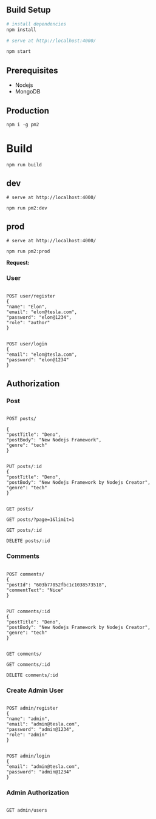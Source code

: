 ## Build Setup

```bash
# install dependencies
npm install

# serve at http://localhost:4000/

npm start
```

## Prerequisites

- Nodejs
- MongoDB

## Production

```
npm i -g pm2
```

# Build

```
npm run build

```

## dev

```
# serve at http://localhost:4000/

npm run pm2:dev
```

## prod

```
# serve at http://localhost:4000/

npm run pm2:prod

```

**Request:**

### User

```

POST user/register
{
"name": "Elon",
"email": "elon@tesla.com",
"password": "elon@1234",
"role": "author"
}

```

```

POST user/login
{
"email": "elon@tesla.com",
"password": "elon@1234"
}

```

## Authorization

### Post

```

POST posts/

{
"postTitle": "Deno",
"postBody": "New Nodejs Framework",
"genre": "tech"
}

```

```

PUT posts/:id
{
"postTitle": "Deno",
"postBody": "New Nodejs Framework by Nodejs Creator",
"genre": "tech"
}

```

```

GET posts/

GET posts/?page=1&limit=1

GET posts/:id

DELETE posts/:id

```

### Comments

```

POST comments/
{
"postId": "603b77052fbc1c1038573518",
"commentText": "Nice"
}

```

```

PUT comments/:id
{
"postTitle": "Deno",
"postBody": "New Nodejs Framework by Nodejs Creator",
"genre": "tech"
}

```

```

GET comments/

GET comments/:id

DELETE comments/:id

```

### Create Admin User

```

POST admin/register
{
"name": "admin",
"email": "admin@tesla.com",
"password": "admin@1234",
"role": "admin"
}

```

```

POST admin/login
{
"email": "admin@tesla.com",
"password": "admin@1234"
}

```

### Admin Authorization

```

GET admin/users

```
